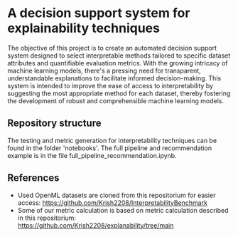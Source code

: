 # A decision support system for explainability techniques

The objective of this project is to create an automated decision support system designed to select interpretable methods tailored to specific dataset attributes and quantifiable evaluation metrics. With the growing intricacy of machine learning models, there's a pressing need for transparent, understandable explanations to facilitate informed decision-making. This system is intended to improve the ease of access to interpretability by suggesting the most appropriate method for each dataset, thereby fostering the development of robust and comprehensible machine learning models.

## Repository structure

The testing and metric generation for interpretability techniques can be found in the folder 'notebooks'. The full pipeline and recommendation example is in the file full_pipeline_recommendation.ipynb.

## References
- Used OpenML datasets are cloned from this repositorium for easier access: https://github.com/Krish2208/InterpretabilityBenchmark
- Some of our metric calculation is based on metric calculation described in this repositorium: https://github.com/Krish2208/explanability/tree/main

